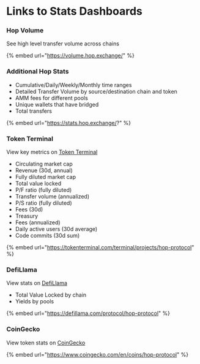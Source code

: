 # Links to Stats Dashboards

### Hop Volume

See high level transfer volume across chains

{% embed url="https://volume.hop.exchange/" %}

### Additional Hop Stats

* Cumulative/Daily/Weekly/Monthly time ranges
* Detailed Transfer Volume by source/destination chain and token
* AMM fees for different pools
* Unique wallets that have bridged
* Total transfers

{% embed url="https://stats.hop.exchange/?" %}

### Token Terminal

View key metrics on [Token Terminal](https://tokenterminal.com/terminal/projects/hop-protocol)

* Circulating market cap
* Revenue (30d, annual)
* Fully diluted market cap
* Total value locked
* P/F ratio (fully diluted)
* Transfer volume (annualized)
* P/S ratio (fully diluted)
* Fees (30d)
* Treasury
* Fees (annualized)
* Daily active users (30d average)
* Code commits (30d sum)

{% embed url="https://tokenterminal.com/terminal/projects/hop-protocol" %}

### DefiLlama

View stats on [DefiLlama](https://defillama.com/protocol/hop-protocol)

* Total Value Locked by chain
* Yields by pools

{% embed url="https://defillama.com/protocol/hop-protocol" %}

### CoinGecko

View token stats on [CoinGecko](https://www.coingecko.com/en/coins/hop-protocol)

{% embed url="https://www.coingecko.com/en/coins/hop-protocol" %}

